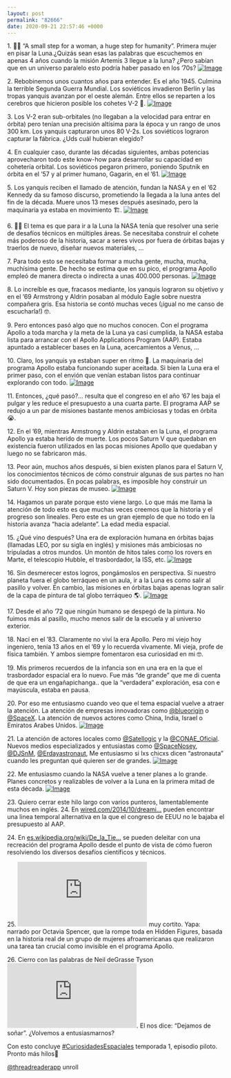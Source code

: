 ```yaml
---
layout: post
permalink: "82666"
date: 2020-09-21 22:57:46 +0000
---
```


<div class="card-tweets" dir="auto">
    <p><span class="nop nop-start">1. </span> 👩‍🚀 “A small step for a woman, a huge step for humanity”. Primera mujer en pisar la Luna.¿Quizás sean esas las palabras que escuchemos en apenas 4 años cuando la misión Artemis 3 llegue a la luna? ¿Pero sabían que en un universo paralelo esto podría haber pasado en los ’70s? <span class="entity-image"><a href="https://pbs.twimg.com/media/Eeh7aoEVoAE3w1g.png" target="_blank"><img alt="Image" src="https://pbs.twimg.com/media/Eeh7aoEVoAE3w1g.png" data-src="https://pbs.twimg.com/media/Eeh7aoEVoAE3w1g.png"></a></span></p>
    <p><span class="nop nop-start">2. </span> Rebobinemos unos cuantos años para entender. Es el año 1945. Culmina la terrible Segunda Guerra Mundial. Los soviéticos invadieron Berlín y las tropas yanquis avanzan por el oeste alemán. Entre ellos se reparten a los cerebros que hicieron posible los cohetes V-2 🚀. <span class="entity-image"><a href="https://pbs.twimg.com/media/Eeh7fDtU8AEO4__.png" target="_blank"><img alt="Image" src="https://pbs.twimg.com/media/Eeh7fDtU8AEO4__.png" data-src="https://pbs.twimg.com/media/Eeh7fDtU8AEO4__.png"></a></span></p>
    <p><span class="nop nop-start">3. </span> Los V-2 eran sub-orbitales (no llegaban a la velocidad para entrar en órbita) pero tenían una precisión altísima para la época y un rango de unos 300 km. Los yanquis capturaron unos 80 V-2s. Los soviéticos lograron capturar la fábrica. ¿Uds cuál hubieran elegido?</p>
    <p><span class="nop nop-start">4. </span> En cualquier caso, durante las décadas siguientes, ambas potencias aprovecharon todo este know-how para desarrollar su capacidad en cohetería orbital. Los soviéticos pegaron primero, poniendo Sputnik en órbita en el ’57 y al primer humano, Gagarin, en el ’61. <span class="entity-image"><a href="https://pbs.twimg.com/media/Eeh7jwMVoAA7q-r.png" target="_blank"><img alt="Image" src="https://pbs.twimg.com/media/Eeh7jwMVoAA7q-r.png" data-src="https://pbs.twimg.com/media/Eeh7jwMVoAA7q-r.png"></a></span></p>
    <p><span class="nop nop-start">5. </span> Los yanquis reciben el llamado de atención, fundan la NASA y en el ’62 Kennedy da su famoso discurso, prometiendo la llegada a la luna antes del fin de la década. Muere unos 13 meses después asesinado, pero la maquinaria ya estaba en movimiento 🏗️. <span class="entity-image"><a href="https://pbs.twimg.com/media/Eeh7qwKUEAEpdY9.png" target="_blank"><img alt="Image" src="https://pbs.twimg.com/media/Eeh7qwKUEAEpdY9.png" data-src="https://pbs.twimg.com/media/Eeh7qwKUEAEpdY9.png"></a></span></p>
    <p><span class="nop nop-start">6. </span> 🧑‍🔬 El tema es que para ir a la Luna la NASA tenía que resolver una serie de desafíos técnicos en múltiples áreas. Se necesitaba construir el cohete más poderoso de la historia, sacar a seres vivos por fuera de órbitas bajas y traerlos de nuevo, diseñar nuevos materiales, …</p>
    <p><span class="nop nop-start">7. </span> Para todo esto se necesitaba formar a mucha gente, mucha, mucha, muchísima gente. De hecho se estima que en su pico, el programa Apollo empleó de manera directa o indirecta a unas 400.000 personas. <span class="entity-image"><a href="https://pbs.twimg.com/media/Eeh7xllUEAAhsX0.png" target="_blank"><img alt="Image" src="https://pbs.twimg.com/media/Eeh7xllUEAAhsX0.png" data-src="https://pbs.twimg.com/media/Eeh7xllUEAAhsX0.png"></a></span></p>
    <p><span class="nop nop-start">8. </span> Lo increíble es que, fracasos mediante, los yanquis lograron su objetivo y en el ’69 Armstrong y Aldrin posaban al módulo Eagle sobre nuestra compañera gris. Esa historia se contó muchas veces (¡igual no me canso de escucharla!) 🤓.</p>
    <p><span class="nop nop-start">9. </span> Pero entonces pasó algo que no muchos conocen. Con el programa Apollo a toda marcha y la meta de la Luna ya casi cumplida, la NASA estaba lista para arrancar con el Apollo Applications Program (AAP). Estaba apuntado a establecer bases en la Luna, acercamientos a Venus, ...</p>
    <p><span class="nop nop-start">10. </span> Claro, los yanquis ya estaban super en ritmo 💃. La maquinaria del programa Apollo estaba funcionando super aceitada. Si bien la Luna era el primer paso, con el envión que venían estaban listos para continuar explorando con todo. <span class="entity-image"><a href="https://pbs.twimg.com/media/Eeh9W6EUwAAFm_X.png" target="_blank"><img alt="Image" src="https://pbs.twimg.com/media/Eeh9W6EUwAAFm_X.png" data-src="https://pbs.twimg.com/media/Eeh9W6EUwAAFm_X.png"></a></span></p>
    <p><span class="nop nop-start">11. </span> Entonces, ¿qué pasó?… resulta que el congreso en el año ’67 les baja el pulgar y les reduce el presupuesto a una cuarta parte. El programa AAP se redujo a un par de misiones bastante menos ambiciosas y todas en órbita 😭.</p>
    <p><span class="nop nop-start">12. </span> En el ’69, mientras Armstrong y Aldrin estaban en la Luna, el programa Apollo ya estaba herido de muerte. Los pocos Saturn V que quedaban en existencia fueron utilizados en las pocas misiones Apollo que quedaban y luego no se fabricaron más.</p>
    <p><span class="nop nop-start">13. </span> Peor aún, muchos años después, si bien existen planos para el Saturn V, los conocimientos técnicos de cómo construir algunas de sus partes no han sido documentados. En pocas palabras, es imposible hoy construir un Saturn V. Hoy son piezas de museo. <span class="entity-image"><a href="https://pbs.twimg.com/media/Eeh9gevU0AEs-4q.png" target="_blank"><img alt="Image" src="https://pbs.twimg.com/media/Eeh9gevU0AEs-4q.png" data-src="https://pbs.twimg.com/media/Eeh9gevU0AEs-4q.png"></a></span></p>
    <p><span class="nop nop-start">14. </span> Hagamos un parate porque esto viene largo. Lo que más me llama la atención de todo esto es que muchas veces creemos que la historia y el progreso son lineales. Pero este es un gran ejemplo de que no todo en la historia avanza “hacia adelante”. La edad media espacial.</p>
    <p><span class="nop nop-start">15. </span> ¿Qué vino después? Una era de exploración humana en órbitas bajas (llamadas LEO, por su sigla en inglés) y misiones más ambiciosas no tripuladas a otros mundos. Un montón de hitos tales como los rovers en Marte, el telescopio Hubble, el trasbordador, la ISS, etc. <span class="entity-image"><a href="https://pbs.twimg.com/media/Eeh9mlUUcAIOcsj.jpg" target="_blank"><img alt="Image" src="https://pbs.twimg.com/media/Eeh9mlUUcAIOcsj.jpg" data-src="https://pbs.twimg.com/media/Eeh9mlUUcAIOcsj.jpg"></a></span></p>
    <p><span class="nop nop-start">16. </span> Sin desmerecer estos logros, pongámoslos en perspectiva. Si nuestro planeta fuera el globo terráqueo en un aula, ir a la Luna es como salir al pasillo y volver. En cambio, las misiones en órbitas bajas apenas logran salir de la capa de pintura de tal globo terráqueo 🌎. <span class="entity-image"><a href="https://pbs.twimg.com/media/Eeh9rkAUMAEbyBZ.png" target="_blank"><img alt="Image" src="https://pbs.twimg.com/media/Eeh9rkAUMAEbyBZ.png" data-src="https://pbs.twimg.com/media/Eeh9rkAUMAEbyBZ.png"></a></span></p>
    <p><span class="nop nop-start">17. </span> Desde el año ’72 que ningún humano se despegó de la pintura. No fuimos más al pasillo, mucho menos salir de la escuela y al universo exterior.</p>
    <p><span class="nop nop-start">18. </span> Nací en el ’83. Claramente no viví la era Apollo. Pero mi viejo hoy ingeniero, tenía 13 años en el ’69 y lo recuerda vivamente. Mi vieja, profe de física también. Y ambos siempre fomentaron esa curiosidad en mi 🤓.</p>
    <p><span class="nop nop-start">19. </span> Mis primeros recuerdos de la infancia son en una era en la que el trasbordador espacial era lo nuevo. Fue más “de grande” que me di cuenta de que era un engañapichanga.. que la “verdadera” exploración, esa con e mayúscula, estaba en pausa.</p>
    <p><span class="nop nop-start">20. </span> Por eso me entusiasmo cuando veo que el tema espacial vuelve a atraer la atención. La atención de empresas innovadoras como <a class="entity-mention" href="https://twitter.com/blueorigin">@blueorigin</a> o <a class="entity-mention" href="https://twitter.com/SpaceX">@SpaceX</a>. La atención de nuevos actores como China, India, Israel o Emiratos Arabes Unidos. <span class="entity-image"><a href="https://pbs.twimg.com/media/Eeh-DqwUEAEB8c3.png" target="_blank"><img alt="Image" src="https://pbs.twimg.com/media/Eeh-DqwUEAEB8c3.png" data-src="https://pbs.twimg.com/media/Eeh-DqwUEAEB8c3.png"></a></span></p>
    <p><span class="nop nop-start">21. </span> La atención de actores locales como <a class="entity-mention" href="https://twitter.com/Satellogic">@Satellogic</a> y la <a class="entity-mention" href="https://twitter.com/CONAE_Oficial">@CONAE_Oficial</a>. Nuevos medios especializados y entusiastas como <a class="entity-mention" href="https://twitter.com/SpaceNosey">@SpaceNosey</a>, <a class="entity-mention" href="https://twitter.com/DJSnM">@DJSnM</a>, <a class="entity-mention" href="https://twitter.com/Erdayastronaut">@Erdayastronaut</a>, Me entusiasmo si lxs chicxs dicen “astronauta” cuando les preguntan qué quieren ser de grandes. <span class="entity-image"><a href="https://pbs.twimg.com/media/Eeh-Mj_UMAARRUC.jpg" target="_blank"><img alt="Image" src="https://pbs.twimg.com/media/Eeh-Mj_UMAARRUC.jpg" data-src="https://pbs.twimg.com/media/Eeh-Mj_UMAARRUC.jpg"></a></span></p>
    <p><span class="nop nop-start">22. </span> Me entusiasmo cuando la NASA vuelve a tener planes a lo grande. Planes concretos y realizables de volver a la Luna en la primera mitad de esta década. <span class="entity-image"><a href="https://pbs.twimg.com/media/Eeh-RevUMAANlgQ.png" target="_blank"><img alt="Image" src="https://pbs.twimg.com/media/Eeh-RevUMAANlgQ.png" data-src="https://pbs.twimg.com/media/Eeh-RevUMAANlgQ.png"></a></span></p>
    <p><span class="nop nop-start">23. </span> Quiero cerrar este hilo largo con varios punteros, lamentablemente muchos en inglés. 24. En <a class="entity-url" data-preview="true" href="https://www.wired.com/2014/10/dreamingadifferentapollo/">wired.com/2014/10/dreami…</a> pueden encontrar una linea temporal alternativa en la que el congreso de EEUU no le bajaba el presupuesto al AAP.</p>
    <p><span class="nop nop-start">24. </span> En <a class="entity-url" data-preview="true" href="https://es.wikipedia.org/wiki/De_la_Tierra_a_la_Luna_(miniserie)">es.wikipedia.org/wiki/De_la_Tie…</a> se pueden deleitar con una recreación del programa Apollo desde el punto de vista de cómo fueron resolviendo los diversos desafíos científicos y técnicos.</p>
    <p><span class="nop nop-start">25. </span> <span class="entity-embed"><iframe class="youtube-player keep-ratio-4-3" src="https://www.youtube.com/embed/6qA9iaAUo8k" frameborder="0" allowFullScreen></iframe></span> muy cortito. Yapa: narrado por Octavia Spencer, que la rompe toda en Hidden Figures, basada en la historia real de un grupo de mujeres afroamericanas que realizaron una tarea tan crucial como invisible en el programa Apollo.</p>
    <p><span class="nop nop-start">26. </span> Cierro con las palabras de Neil deGrasse Tyson <span class="entity-embed"><iframe class="youtube-player keep-ratio-4-3" src="https://www.youtube.com/embed/CbIZU8cQWXc" frameborder="0" allowFullScreen></iframe></span>. El nos dice: “Dejamos de soñar”. ¿Volvemos a entusiasmarnos?</p>
    <p>Con esto concluye <a class="entity-hashtag" href="/hashtag/CuriosidadesEspaciales">#CuriosidadesEspaciales</a> temporada 1, episodio piloto. Pronto más hilos🖖</p>
    <p><a class="entity-mention entity-mention-first" href="https://twitter.com/threadreaderapp">@threadreaderapp</a> unroll</p>
</div>

